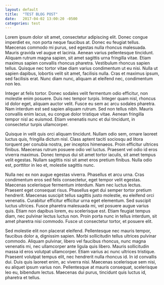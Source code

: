 ```yaml
---
layout: default
title:  "TEST BLOG POST"
date:   2017-04-02 13:00:20 -0500
categories: test 
---
```

Lorem ipsum dolor sit amet, consectetur adipiscing elit. Donec congue imperdiet ex, non porta neque faucibus at. Donec eu feugiat tellus. Maecenas commodo mi purus, sed egestas nulla rhoncus malesuada. Mauris gravida vel augue et lacinia. Aenean varius pellentesque tincidunt. Aliquam rutrum magna sapien, sit amet sagittis urna fringilla vitae. Etiam maximus sapien convallis rhoncus pharetra. Vestibulum rhoncus sapien tellus. Quisque nec tortor vitae diam varius condimentum ut eu nisi. Nulla ut sapien dapibus, lobortis velit sit amet, facilisis nulla. Cras et maximus ipsum, sed facilisis erat. Nunc diam nunc, aliquam at eleifend nec, condimentum non leo.

Integer at felis tortor. Donec sodales velit fermentum odio efficitur, non molestie enim posuere. Duis nec tempor turpis. Integer quam nisl, rhoncus id dolor eget, aliquam auctor velit. Fusce eu sem ac arcu sodales pharetra. Nam interdum est sed sapien aliquam rutrum. Sed non tellus nibh. Mauris convallis enim lacus, eu congue dolor tristique vitae. Aenean fringilla tempor nisl ac euismod. Etiam venenatis nunc et dui tincidunt, in consectetur turpis ullamcorper.

Quisque in velit quis orci aliquam tincidunt. Nullam odio sem, ornare laoreet luctus quis, fringilla dictum nisl. Class aptent taciti sociosqu ad litora torquent per conubia nostra, per inceptos himenaeos. Proin efficitur ultrices finibus. Maecenas rutrum posuere odio vel luctus. Praesent vel odio id eros viverra maximus. Donec tempus dui sit amet tortor iaculis, sit amet tempus velit egestas. Nullam sagittis nisi sit amet eros pretium finibus. Nulla odio est, porttitor in leo et, molestie sagittis nunc.

Nulla nec ex non augue egestas viverra. Phasellus et arcu urna. Cras condimentum eros sed felis consectetur, eget tempor velit egestas. Maecenas scelerisque fermentum interdum. Nam nec luctus lectus. Praesent eget consequat risus. Phasellus eget dui semper tortor pretium hendrerit. Maecenas suscipit tellus sagittis justo molestie, eu eleifend orci venenatis. Curabitur efficitur efficitur urna eget elementum. Sed suscipit luctus ultrices. Fusce pharetra malesuada mi, vel posuere augue varius quis. Etiam non dapibus lorem, eu scelerisque est. Etiam feugiat tempus diam, nec pulvinar lectus luctus non. Proin porta nunc in tellus interdum, sit amet pharetra nisi commodo. Fusce ut consectetur tortor, et posuere elit.

Sed molestie elit non placerat eleifend. Pellentesque nec mauris tempor, faucibus dolor a, dignissim sapien. Morbi sollicitudin tellus ultrices pulvinar commodo. Aliquam pulvinar, libero vel faucibus rhoncus, nunc magna venenatis mi, nec ullamcorper ante ligula quis libero. Mauris sollicitudin massa id eros volutpat ullamcorper. Etiam varius ac nunc ultrices tristique. Praesent volutpat tempus elit, nec hendrerit nulla rhoncus id. In id convallis dui. Duis quis laoreet enim, ac viverra nisi. Maecenas scelerisque sem nisi, eu aliquet ipsum varius non. Pellentesque at mauris consequat, scelerisque leo eu, bibendum lectus. Maecenas dui purus, tincidunt quis luctus id, pharetra et tellus.


